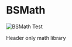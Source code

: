 # BSMath

![BSMath Test](https://github.com/blAs1N/BSMath/workflows/BSMath%20Test/badge.svg)

Header only math library
